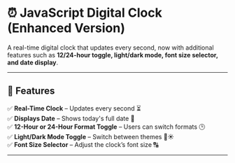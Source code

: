 # ⏰ JavaScript Digital Clock (Enhanced Version)

A real-time digital clock that updates every second, now with additional features such as **12/24-hour toggle, light/dark mode, font size selector, and date display**.

---

## 📌 Features

✅ **Real-Time Clock** – Updates every second ⏳  
✅ **Displays Date** – Shows today's full date 📅  
✅ **12-Hour or 24-Hour Format Toggle** – Users can switch formats 🕒  
✅ **Light/Dark Mode Toggle** – Switch between themes 🌙☀️  
✅ **Font Size Selector** – Adjust the clock’s font size 🔠  

---

